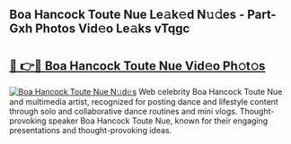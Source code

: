 ## Boa Hancock Toute Nue Le𝚊k𝚎d N𝚞𝚍es - Part-Gxh Photos Vid𝚎o Le𝚊ks vTqgc

# <h2><a href="http://fb4izvd.evod.top/?m=Boa+Hancock+Toute+Nue">🔗 👉🔴 Boa Hancock Toute Nue Vid𝚎o Ph𝚘t𝚘s</a></h2>

[![Boa Hancock Toute Nue N𝚞d𝚎s](https://i.imgur.com/8V9OHl7.gif)](http://fb4izvd.evod.top/?m=Boa+Hancock+Toute+Nue)
Web celebrity Boa Hancock Toute Nue and multimedia artist, recognized for posting dance and lifestyle content through solo and collaborative dance routines and mini vlogs. Thought-provoking speaker Boa Hancock Toute Nue, known for their engaging presentations and thought-provoking ideas. 
